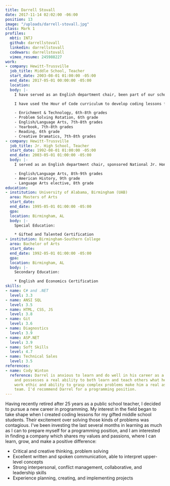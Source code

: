 ```yaml
---
title: Darrell Stovall
date: 2017-11-14 02:02:00 -06:00
position: 13
image: "/uploads/darrell-stovall.jpg"
class: Mark 1
profiles:
  mbti: INTJ
  github: darrellstovall
  linkedin: darrellstovall
  codewars: darrellstovall
  vimeo_resume: 245988227
work:
- company: Hewitt-Trussville
  job_title: Middle School, Teacher
  start_date: 2003-08-01 01:00:00 -05:00
  end_date: 2017-05-01 00:00:00 -05:00
  location: 
  body: |-
    I have served as an English department chair, been part of our school leadership/professional development team and a system-wide gifted placement team. During the last three years, I have sponsored 5 different interest-based clubs. I coached Scholars Bowl and Science Olympiad.

    I have used the Hour of Code curriculum to develop coding lessons for my gifted students each year for the past 4 years. I have primarily been my school's gifted specialist, teaching various courses and leading a number of activities:

    - Enrichment & Technology, 6th-8th grades
    - Problem Solving Rotation, 6th grade
    - English/Language Arts, 7th-8th grades
    - Yearbook, 7th-8th grades
    - Reading, 6th grade
    - Creative Dramatics, 7th-8th grades
- company: Hewitt-Trussville
  job_title: Jr. High School, Teacher
  start_date: 1992-08-01 01:00:00 -05:00
  end_date: 2003-05-01 01:00:00 -05:00
  body: |-
    I served as an English department chair, sponsored National Jr. Honor Society, coached Scholars Bowl, and coached our high school's soccer team.

    - English/Language Arts, 8th-9th grades
    - American History, 9th grade
    - Language Arts elective, 8th grade
education:
- institution: University of Alabama, Birmingham (UAB)
  area: Masters of Arts
  start_date: 
  end_date: 1995-05-01 01:00:00 -05:00
  gpa: 
  location: Birmingham, AL
  body: |-
    Special Education:

    * Gifted and Talented Certification
- institution: Birmingham-Southern College
  area: Bachelor of Arts
  start_date: 
  end_date: 1992-05-01 01:00:00 -05:00
  gpa: 
  location: Birmingham, AL
  body: |-
    Secondary Education:

    * English and Economics Certification
skills:
- name: C# and .NET
  level: 3.3
- name: ANSI SQL
  level: 3.5
- name: HTML, CSS, JS
  level: 3.8
- name: Git
  level: 3.6
- name: Diagnostics
  level: 3.9
- name: ASP.NET
  level: 3.9
- name: Soft Skills
  level: 4.7
- name: Technical Sales
  level: 3.5
references:
- name: Cody Winton
  reference: Darrel is anxious to learn and do well in his career as a programmer
    and possesses a real ability to both learn and teach others what he knows. His
    work ethic and ability to grasp complex problems make him a real asset to any
    team. I'd recommend Darrel for a programming position.
---
```


Having recently retired after 25 years as a public school teacher, I decided to pursue a new career in programming. My interest in the field began to take shape when I created coding lessons for my gifted middle school students. Their excitement over solving those kinds of problems was contagious. I've been investing the last several months in learning as much as I can to prepare myself for a programming position, and I am interested in finding a company which shares my values and passions, where I can learn, grow, and make a positive difference:

* ​​Critical and creative thinking, problem solving
* Excellent written and spoken communication, able to interpret upper-level concepts
* Strong interpersonal, conflict management, collaborative, and leadership skills
* Experience planning, creating, and implementing projects
